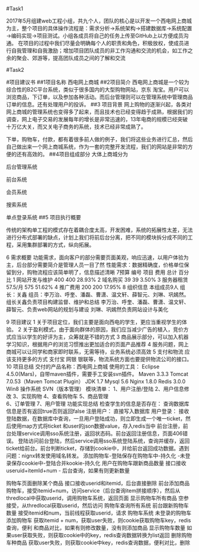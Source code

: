 #Task1
   
2017年5月组建web工程小组，共九个人，团队的核心是以开发一个西电网上商城为主，整个项目的具体操作流程是：需求分析→系统架构→搭建数据库→系统配置→编码实现→项目测试。小组各成员将自己的任务上传至GitHub上以方便成员沟通。
在项目的过程中我们尽量会明确每个人的职责和角色，积极放权，使成员进行自我管理和自我激励；增加项目团队成员的非工作沟通和交流的机会，如工作之余的聚会、郊游等，提高团队成员之间的了解和交流

 #Task2
     
#项目建议书
##1项目名称
西电网上商城
##2项目简介
西电网上商城是一个较为综合性的B2C平台系统，类似于很多国内的大型购物网站，京东 淘宝。用户可以浏览商品，下订单，以及参加各种活动。而后台管理则可以在管理系统中管理商品 订单的信息。还有处理用户的投诉。
##3 项目背景
  网上购物的逐渐兴起，各类对网上商城的管理系统也变得多了起来，而且技术也已经变得趋于成熟，根据我们的调查，网上电子交易的发展每年的增长是非常迅速的，13年电商的规模已经突破十万亿大关，而又关电子商务的系统，技术已经非常成熟了。

下单，购物车，付款，都有着很多前人做的例子，我们将这些业务进行汇总，然后自己做出来一个网上商城系统，作为一套的完整开发流程，我们的网站是非常的方便的还有高效的。
##4项目组成部分
   大体上商城分为

后台管理系统

前台系统

会员系统

搜索系统

单点登录系统
##5 项目执行概要
   
   
   传统的架构单工程的模式存在着耦合度太高，开发困难，系统的拓展性太差，无法进行分布式部署的缺点，计划上我们将前后台分离，把不同的模块拆分成不同的工程，采用集群部署的方式，纵向拓展。
 
 6 需求概要
     功能需求，面向客户的部分需要页面美观，响应迅速，以用户体验为主，后台部分需要简介是管理人员一目了然
    性能需求：数据精确度，价格单位保留到分，购物流程应该简单明了，信息描述清晰
7预算
编号	项目	费用	总计	百分比
1	网站开发与维护	400	  400	28.93%
2	域名购买	39	 39	 3.50%
3	服务器租赁	57.5/月	 575	  51.62%
4	推广费用	200	 200	17.95%
8 组织信息
本组成员9人 组长：关鑫  组员：李万治、呼奎、潘磊、曹潇、温文轩、薛智元、刘琳、巩嫣然。
    组长关鑫负责项目构建监督、维护和总结 李万治、呼奎、潘磊、曹潇、温文轩、薛智元、负责web网站的规划与建设 刘琳、巩嫣然负责网站设计与美化

9 项目建议
   1 关于项目定位，我们主要是面向西电的学生，更应当重视学生的体验。
   2 关于盈利模式，由于面向群体的原因，我们应当减少广告的植入，竞价方式应当以学生的好评为主，众筹就是不错的方式
   3 商品展示部分，可以加入机器学习知识，根据用户的浏览习惯推出更加适合的页面产品推荐
   4 服务问题，网上商城可以让同学和商家即时联系，无需等待，业务系统必须高效
5 支付和物流 应该支持更多的方式 支付宝 网银 银联等，物流系统方面也要提供物流公司的接口。
10 项目总结
交付的产品名称：西电网上商城
使用的工具：
Eclipse 4.5.0(Mars)，自带maven插件，需要手工安装svn插件。
Maven 3.3.3
Tomcat 7.0.53（Maven Tomcat Plugin）
JDK 1.7
Mysql 5.6
Nginx 1.8.0
Redis 3.0.0
Win8 操作系统
SVN（版本管理）
模块清单：
  1、用户注册/登陆 
  2、用户信息修改 
3、实现购物 
4、查看购物车 
5、商品管理  
6、订单管理
7、用户管理 
功能实现总结
检查学生的信息是否存在：
查询数据库信息是否有返回true否则返回false
注册用户：
直接写入数据库
用户登录：
接收登陆数据，在数据库中查询，一旦用户登陆成功，则立即生成一个唯一ticket，然后使用map方式将ticket 和user的json数据value，存入redis当中
前台注册，前台处理service调用sso系统注册，返回状态码。前台返回注册信息，页面406错误。
登陆访问前台登陆，然后service调用sso系统登陆系统，查询并缓存，返回ticket给前台。前台判断ticket，存储到cookie中，并给前台返回成功数据。遇到问题：nignx转发使用域名转发。
添加购物车-登陆保存在购物车中-持久化
 -未登录保存cookie中-登陆合并kookie-持久化
用户在购物车跟新商品数量
接口接收useruid+itemId+num - 后台查询，如果有则更新数量

购物车页面删除某个商品
接口接收userid和itemid，后台直接删除
前台添加商品购物车，接受itemid+num，访问service（后台查询item拼接顺序），然后从thredlocal中获取userid，调用购物车系统，返回页面
显示购物车所有商品 空参接受，从thredlocal获取userid，然后访问 购物车查询所有系统
前台跟新购物车数量 接受itemid和num，当前线程获取userid，请求 购物车系统
未登录的购物车
添加购物车 获取itemid + num，获取user失败，则cookie获取购物车key，redis查询，便利 和商品对比，如果有则修改数量，没有则添加商品
显示购物车数量 如果user获取失败，则获取cookie中的key，redis查询数据转换为list返回
删除购物车种商品 获取user失败，则获取cookie中key，redis查询数据，便利对比，删除

